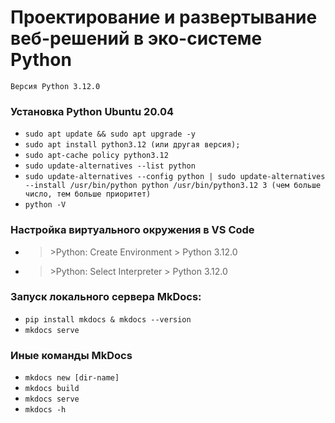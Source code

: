# Проектирование и развертывание веб-решений в эко-системе Python

`Версия Python 3.12.0`

### Установка Python Ubuntu 20.04

- `sudo apt update && sudo apt upgrade -y`
- `sudo apt install python3.12 (или другая версия);`
- `sudo apt-cache policy python3.12`
- `sudo update-alternatives --list python`
- `sudo update-alternatives --config python | sudo update-alternatives --install /usr/bin/python python /usr/bin/python3.12 3 (чем больше число, тем больше приоритет)`
- `python -V`

### Настройка виртуального окружения в VS Code

- > \>Python: Create Environment > Python 3.12.0
- > \>Python: Select Interpreter > Python 3.12.0

### Запуск локального сервера MkDocs:

- `pip install mkdocs & mkdocs --version`
- `mkdocs serve`

### Иные команды MkDocs

- `mkdocs new [dir-name]`
- `mkdocs build`
- `mkdocs serve`
- `mkdocs -h`
